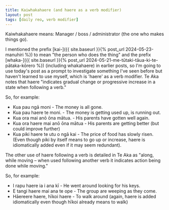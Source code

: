 ```yaml
---
title: Kaiwhakahaere (and haere as a verb modifier)
layout: post
tags: [daily reo, verb modifier]
---
```

Kaiwhakahaere means: Manager / boss / administrator (the one who makes things go).

I mentioned the prefix [kai-<thing>]({{ site.baseurl }}{% post_url 2024-05-23-manuhiri %}) to mean "the person who does the thing" and the prefix [whaka-]({{ site.baseurl }}{% post_url 2024-05-21-me-tūtaki-tāua-ki-te-pātaka-kōrero %}) (including whakahaere) in earlier posts, so I'm going to use today's post as a prompt to investigate something I've seen before but haven't learned to use myself, which is 'haere' as a verb modifier. Te Aka notes that haere "indicates gradual change or progressive increase in a state when following a verb."

So, for example:
- Kua pau ngā moni - The money is all gone.
- Kua pau haere te moni. - The money is getting used up, is running out.
- Kua ora mai anō ōna mātua. - His parents have gotten well again.
- Kua ora haere mai anō ōna mātua - His parents are getting better (but could improve further)
- Kua piki haere te utu o ngā kai - The price of food has slowly risen. (Even though piki by itself means to go up or increase, haere is idiomatically added even if it may seem redundant).

The other use of haere following a verb is detailed in Te Aka as "along, while moving – when used following another verb it indicates action being done while moving."

So, for example:
- I rapu haere ia i ana kī - He went around looking for his keys.
- E tangi haere mai ana te ope - The group are weeping as they come.
- Hāereere haere, hīkoi haere - To walk around (again, haere is added idiomatically even though hīkoi already means to walk)
